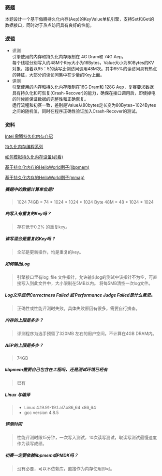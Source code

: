 ### 赛题

本题设计一个基于傲腾持久化内存(Aep)的KeyValue单机引擎，支持Set和Get的数据接口，同时对于热点访问具有良好的性能。  

### 逻辑



* 评测  
引擎使用的内存和持久化内存限制在 4G Dram和 74G Aep。  
每个线程分别写入约48M个Key大小为16Bytes，Value大小为80Bytes的KV对象，接着以95：5的读写比例访问调用48M次。其中95%的读访问具有热点的特征，大部分的读访问集中在少量的Key上面。  
* 评测  
引擎使用的内存和持久化内存限制在16G Dram和 128G Aep，复赛要求数据具有持久化和可恢复(Crash-Recover)的能力，确保在接口调用后，即使掉电的时候能保证数据的完整性和正确恢复。  
运行流程和初赛一致，差别是Value从80bytes定长变为80Bytes~1024Bytes之间的随机值，同时在程序正确性验证加入Crash-Recover的测试。

### 资料
[Intel 傲腾持久化内存介绍](https://software.intel.com/content/www/us/en/develop/videos/overview-of-the-new-intel-optane-dc-memory.html)

[持久化内存编程系列](https://software.intel.com/content/www/us/en/develop/videos/the-nvm-programming-model-persistent-memory-programming-series.html)

[如何模拟持久化内存设备(必看)](https://software.intel.com/en-us/articles/how-to-emulate-persistent-memory-on-an-intel-architecture-server)

[基于持久化内存的HelloWorld例子(libpmem)](https://software.intel.com/content/www/us/en/develop/articles/code-sample-create-a-c-persistent-memory-hello-world-program-using-libpmem.html)

[基于持久化内存的HelloWorld例子(mmap)](docs/appdirect-tips)

##### 赛题中的数据计算单位是?
> 1024
> 74GB = 74 * 1024 * 1024 * 1024 Byte
> 48M = 48 * 1024 * 1024

##### 纯写入有重复的Key吗？

> 存在低于0.2% 的重复key。

##### 读写混合是重复的Key吗？

> 全部是更新操作，均是重复的key。

##### 如何输出Log

> 引擎接口里有log_file 文件指针，允许输出log的测试中该指针不为空，可直接写入到此文件中，大小限制在5MB以内。
将每5MB清空一次log文件。

##### Log文件显示Correctness Failed 或 Performance Judge Failed是什么意思。

> 正确性或性能评测时失败。具体失败原因有很多，需要自行排查。


##### 内存的上限是多少？

> 评测程序为选手预留了320MB 左右的用户空间，不计算在4GB DRAM内。

##### AEP的上限是多少？

> 74GB

##### libpmem需要自己包含在工程吗，还是测试环境已经有
> 已有

##### Linux 与编译
> - Linux 4.19.91-19.1.al7.x86_64 x86_64
> - gcc version 4.8.5

##### 评测时间

> 性能评测时限15分钟，一次写入测试，10次读写测试，取读写测试最慢速度作为读写成绩。

##### 初赛一定要依赖libpmem或PMDK吗？
> 没有必要，可以不依赖库，直接作为内存使用即可。
